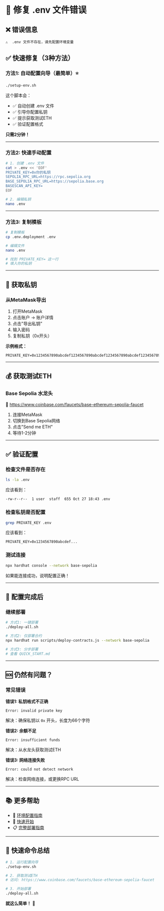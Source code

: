 # 🔧 修复 .env 文件错误

## ❌ 错误信息

```
⚠️  .env 文件不存在，请先配置环境变量
```

## ✅ 快速修复（3种方法）

### 方法1: 自动配置向导（最简单）⭐

```bash
./setup-env.sh
```

这个脚本会：
- ✅ 自动创建 .env 文件
- ✅ 引导你配置私钥
- ✅ 提示获取测试ETH
- ✅ 验证配置格式

**只需2分钟！**

---

### 方法2: 快速手动配置

```bash
# 1. 创建 .env 文件
cat > .env << 'EOF'
PRIVATE_KEY=0x你的私钥
SEPOLIA_RPC_URL=https://rpc.sepolia.org
BASE_SEPOLIA_RPC_URL=https://sepolia.base.org
BASESCAN_API_KEY=
EOF

# 2. 编辑私钥
nano .env
```

---

### 方法3: 复制模板

```bash
# 复制模板
cp .env.deployment .env

# 编辑文件
nano .env

# 找到 PRIVATE_KEY= 这一行
# 填入你的私钥
```

---

## 🔑 获取私钥

### 从MetaMask导出

1. 打开MetaMask
2. 点击账户 → 账户详情
3. 点击"导出私钥"
4. 输入密码
5. 复制私钥（0x开头）

**示例格式：**
```
PRIVATE_KEY=0x1234567890abcdef1234567890abcdef1234567890abcdef1234567890abcdef
```

---

## 💰 获取测试ETH

### Base Sepolia 水龙头

🔗 https://www.coinbase.com/faucets/base-ethereum-sepolia-faucet

1. 连接MetaMask
2. 切换到Base Sepolia网络
3. 点击"Send me ETH"
4. 等待1-2分钟

---

## ✅ 验证配置

### 检查文件是否存在

```bash
ls -la .env
```

应该看到：
```
-rw-r--r--  1 user  staff  655 Oct 27 18:43 .env
```

### 检查私钥是否配置

```bash
grep PRIVATE_KEY .env
```

应该看到：
```
PRIVATE_KEY=0x1234567890abcdef...
```

### 测试连接

```bash
npx hardhat console --network base-sepolia
```

如果能连接成功，说明配置正确！

---

## 🚀 配置完成后

### 继续部署

```bash
# 方式1: 一键部署
./deploy-all.sh

# 方式2: 仅部署合约
npx hardhat run scripts/deploy-contracts.js --network base-sepolia

# 方式3: 分步部署
# 查看 QUICK_START.md
```

---

## 🆘 仍然有问题？

### 常见错误

**错误1: 私钥格式不正确**
```
Error: invalid private key
```
解决：确保私钥以 `0x` 开头，长度为66个字符

**错误2: 余额不足**
```
Error: insufficient funds
```
解决：从水龙头获取测试ETH

**错误3: 网络连接失败**
```
Error: could not detect network
```
解决：检查网络连接，或更换RPC URL

---

## 📚 更多帮助

- 📖 [环境配置指南](./ENV_SETUP_GUIDE.md)
- 🚀 [快速开始](./QUICK_START.md)
- 📋 [完整部署指南](./COMPLETE_DEPLOYMENT_GUIDE.md)

---

## 🎯 快速命令总结

```bash
# 1. 运行配置向导
./setup-env.sh

# 2. 获取测试ETH
# 访问: https://www.coinbase.com/faucets/base-ethereum-sepolia-faucet

# 3. 开始部署
./deploy-all.sh
```

**就这么简单！** 🎉
